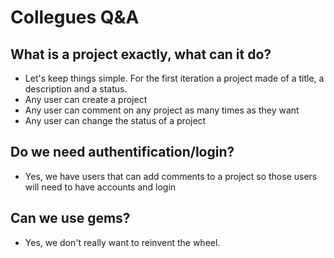# Collegues Q&A
## What is a project exactly, what can it do?
- Let's keep things simple. For the first iteration a project made of a title, a description and a status.
- Any user can create a project
- Any user can comment on any project as many times as they want
- Any user can change the status of a project

## Do we need authentification/login?
- Yes, we have users that can add comments to a project so those users will need to have accounts and login

## Can we use gems?
- Yes, we don't really want to reinvent the wheel.
